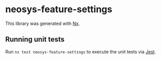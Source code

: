 # neosys-feature-settings

This library was generated with [Nx](https://nx.dev).

## Running unit tests

Run `nx test neosys-feature-settings` to execute the unit tests via [Jest](https://jestjs.io).
